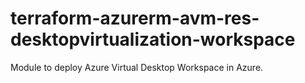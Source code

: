 # terraform-azurerm-avm-res-desktopvirtualization-workspace

Module to deploy Azure Virtual Desktop Workspace in Azure.
